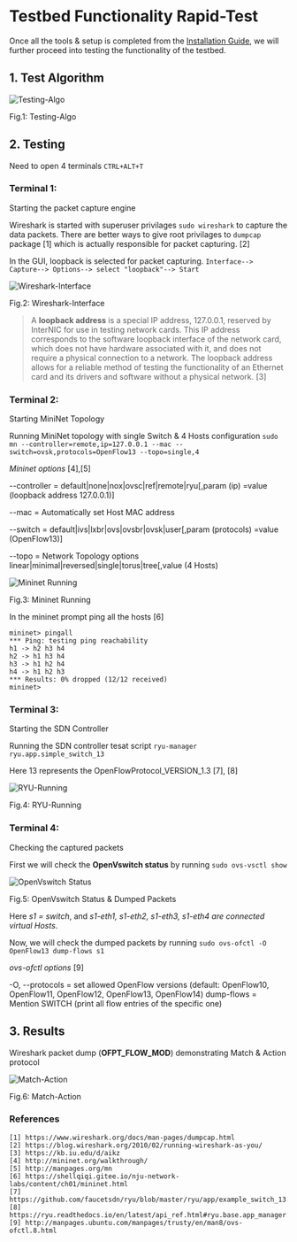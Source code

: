# Testbed Functionality Rapid-Test

Once all the tools & setup is completed from the [Installation Guide](https://github.com/biplabro/SDN-hands-on_Openflow-Mininet-RYU/blob/master/Notes%20&%20Experiments/03.%20Testbed%20Setup.md#tools-installation), we will further proceed into testing the functionality of the testbed.

## 1. Test Algorithm
![Testing-Algo](https://github.com/biplabro/SDN-hands-on_Openflow-Mininet-RYU/blob/master/images/Testbed%20Functionality%20Check.png)

Fig.1: Testing-Algo

## 2. Testing

Need to open 4 terminals ```CTRL+ALT+T```

### Terminal 1:
Starting the packet capture engine

Wireshark is started with superuser privilages ```sudo wireshark``` to capture the data packets. There are better ways to give root privilages to ```dumpcap``` package [1] which is actually responsible for packet capturing. [2] 

In the GUI, loopback is selected for packet capturing. ```Interface--> Capture--> Options--> select "loopback"--> Start```

![Wireshark-Interface](https://github.com/biplabro/SDN-hands-on_Openflow-Mininet-RYU/blob/master/images/wireshark_loopback.jpeg)

Fig.2: Wireshark-Interface

> A **loopback address** is a special IP address, 127.0.0.1, reserved by InterNIC for use in testing network cards. This IP address corresponds to the software loopback interface of the network card, which does not have hardware associated with it, and does not require a physical connection to a network. The loopback address allows for a reliable method of testing the functionality of an Ethernet card and its drivers and software without a physical network. [3]

### Terminal 2:
Starting MiniNet Topology

Running MiniNet topology with single Switch & 4 Hosts configuration
```sudo mn --controller=remote,ip=127.0.0.1 --mac --switch=ovsk,protocols=OpenFlow13 --topo=single,4```

_Mininet options_ [4],[5]

--controller = default|none|nox|ovsc|ref|remote|ryu[,param (ip) =value (loopback address 127.0.0.1)] 

--mac = Automatically set Host MAC address

--switch = default|ivs|lxbr|ovs|ovsbr|ovsk|user[,param (protocols) =value (OpenFlow13)]

--topo = Network Topology options linear|minimal|reversed|single|torus|tree[,value (4 Hosts)

![Mininet Running](https://github.com/biplabro/SDN-hands-on_Openflow-Mininet-RYU/blob/master/images/mn-running.jpeg)

Fig.3: Mininet Running

In the mininet prompt ping all the hosts [6]

```
mininet> pingall
*** Ping: testing ping reachability
h1 -> h2 h3 h4 
h2 -> h1 h3 h4 
h3 -> h1 h2 h4 
h4 -> h1 h2 h3 
*** Results: 0% dropped (12/12 received)
mininet> 

```

### Terminal 3:
Starting the SDN Controller 

Running the SDN controller tesat script ```ryu-manager ryu.app.simple_switch_13```

Here 13 represents the OpenFlowProtocol_VERSION_1.3 [7], [8]

![RYU-Running](https://github.com/biplabro/SDN-hands-on_Openflow-Mininet-RYU/blob/master/images/RYU-test.jpeg)

Fig.4: RYU-Running

### Terminal 4:
Checking the captured packets

First we will check the **OpenVswitch status** by running ```sudo ovs-vsctl show```

![OpenVswitch Status](https://github.com/biplabro/SDN-hands-on_Openflow-Mininet-RYU/blob/master/images/Packet_Dump.jpeg)

Fig.5: OpenVswitch Status & Dumped Packets

Here _s1 = switch_, and _s1-eth1, s1-eth2, s1-eth3, s1-eth4 are connected virtual Hosts_.

Now, we will check the dumped packets by running ```sudo ovs-ofctl -O OpenFlow13 dump-flows s1```

_ovs-ofctl options_ [9]

-O, --protocols = set allowed OpenFlow versions (default: OpenFlow10, OpenFlow11, OpenFlow12, OpenFlow13, OpenFlow14)
dump-flows = Mention SWITCH (print all flow entries of the specific one)

## 3. Results
Wireshark packet dump (**OFPT_FLOW_MOD**) demonstrating Match & Action protocol 

![Match-Action](https://github.com/biplabro/SDN-hands-on_Openflow-Mininet-RYU/blob/master/images/Wireshark%20Analyzer.jpeg)

Fig.6: Match-Action

### References
```
[1] https://www.wireshark.org/docs/man-pages/dumpcap.html
[2] https://blog.wireshark.org/2010/02/running-wireshark-as-you/
[3] https://kb.iu.edu/d/aikz
[4] http://mininet.org/walkthrough/
[5] http://manpages.org/mn
[6] https://shellqiqi.gitee.io/nju-network-labs/content/ch01/mininet.html
[7] https://github.com/faucetsdn/ryu/blob/master/ryu/app/example_switch_13.py#L26
[8] https://ryu.readthedocs.io/en/latest/api_ref.html#ryu.base.app_manager.RyuApp.OFP_VERSIONS
[9] http://manpages.ubuntu.com/manpages/trusty/en/man8/ovs-ofctl.8.html 
```

